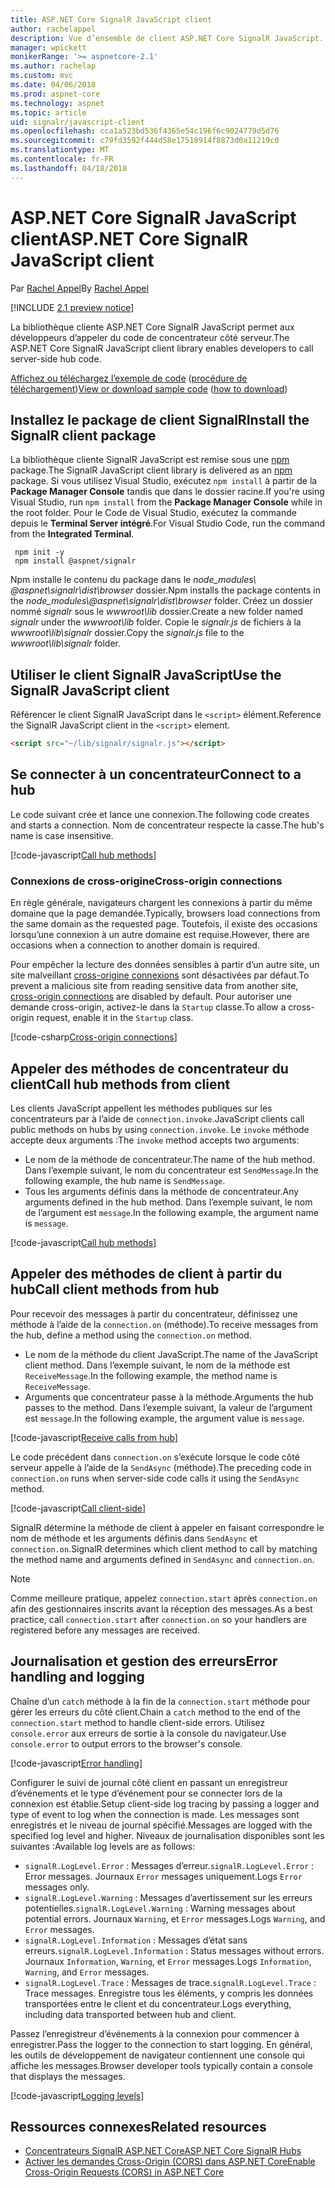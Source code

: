 ```yaml
---
title: ASP.NET Core SignalR JavaScript client
author: rachelappel
description: Vue d’ensemble de client ASP.NET Core SignalR JavaScript.
manager: wpickett
monikerRange: '>= aspnetcore-2.1'
ms.author: rachelap
ms.custom: mvc
ms.date: 04/06/2018
ms.prod: aspnet-core
ms.technology: aspnet
ms.topic: article
uid: signalr/javascript-client
ms.openlocfilehash: cca1a523bd536f4365e54c196f6c9024779d5d76
ms.sourcegitcommit: c79fd3592f444d58e17518914f8873d0a11219c0
ms.translationtype: MT
ms.contentlocale: fr-FR
ms.lasthandoff: 04/18/2018
---
```

# <a name="aspnet-core-signalr-javascript-client"></a><span data-ttu-id="132e8-103">ASP.NET Core SignalR JavaScript client</span><span class="sxs-lookup"><span data-stu-id="132e8-103">ASP.NET Core SignalR JavaScript client</span></span>

<span data-ttu-id="132e8-104">Par [Rachel Appel](http://twitter.com/rachelappel)</span><span class="sxs-lookup"><span data-stu-id="132e8-104">By [Rachel Appel](http://twitter.com/rachelappel)</span></span>

[!INCLUDE [2.1 preview notice](~/includes/2.1.md)]

<span data-ttu-id="132e8-105">La bibliothèque cliente ASP.NET Core SignalR JavaScript permet aux développeurs d’appeler du code de concentrateur côté serveur.</span><span class="sxs-lookup"><span data-stu-id="132e8-105">The ASP.NET Core SignalR JavaScript client library enables developers to call server-side hub code.</span></span>

<span data-ttu-id="132e8-106">[Affichez ou téléchargez l’exemple de code](https://github.com/aspnet/Docs/tree/live/aspnetcore/signalr/javascript-client/sample) ([procédure de téléchargement](xref:tutorials/index#how-to-download-a-sample))</span><span class="sxs-lookup"><span data-stu-id="132e8-106">[View or download sample code](https://github.com/aspnet/Docs/tree/live/aspnetcore/signalr/javascript-client/sample) ([how to download](xref:tutorials/index#how-to-download-a-sample))</span></span>

## <a name="install-the-signalr-client-package"></a><span data-ttu-id="132e8-107">Installez le package de client SignalR</span><span class="sxs-lookup"><span data-stu-id="132e8-107">Install the SignalR client package</span></span>

<span data-ttu-id="132e8-108">La bibliothèque cliente SignalR JavaScript est remise sous une [npm](https://www.npmjs.com/) package.</span><span class="sxs-lookup"><span data-stu-id="132e8-108">The SignalR JavaScript client library is delivered as an [npm](https://www.npmjs.com/) package.</span></span> <span data-ttu-id="132e8-109">Si vous utilisez Visual Studio, exécutez `npm install` à partir de la **Package Manager Console** tandis que dans le dossier racine.</span><span class="sxs-lookup"><span data-stu-id="132e8-109">If you're using Visual Studio, run `npm install` from the **Package Manager Console** while in the root folder.</span></span> <span data-ttu-id="132e8-110">Pour le Code de Visual Studio, exécutez la commande depuis le **Terminal Server intégré**.</span><span class="sxs-lookup"><span data-stu-id="132e8-110">For Visual Studio Code, run the command from the **Integrated Terminal**.</span></span>

  ```console
   npm init -y
   npm install @aspnet/signalr
  ```

<span data-ttu-id="132e8-111">Npm installe le contenu du package dans le *node_modules\\ @aspnet\signalr\dist\browser*  dossier.</span><span class="sxs-lookup"><span data-stu-id="132e8-111">Npm installs the package contents in the *node_modules\\@aspnet\signalr\dist\browser* folder.</span></span> <span data-ttu-id="132e8-112">Créez un dossier nommé *signalr* sous le *wwwroot\\lib* dossier.</span><span class="sxs-lookup"><span data-stu-id="132e8-112">Create a new folder named *signalr* under the *wwwroot\\lib* folder.</span></span> <span data-ttu-id="132e8-113">Copie le *signalr.js* de fichiers à la *wwwroot\lib\signalr* dossier.</span><span class="sxs-lookup"><span data-stu-id="132e8-113">Copy the *signalr.js* file to the *wwwroot\lib\signalr* folder.</span></span>

## <a name="use-the-signalr-javascript-client"></a><span data-ttu-id="132e8-114">Utiliser le client SignalR JavaScript</span><span class="sxs-lookup"><span data-stu-id="132e8-114">Use the SignalR JavaScript client</span></span>

<span data-ttu-id="132e8-115">Référencer le client SignalR JavaScript dans le `<script>` élément.</span><span class="sxs-lookup"><span data-stu-id="132e8-115">Reference the SignalR JavaScript client in the `<script>` element.</span></span>

```html
<script src="~/lib/signalr/signalr.js"></script>
```

## <a name="connect-to-a-hub"></a><span data-ttu-id="132e8-116">Se connecter à un concentrateur</span><span class="sxs-lookup"><span data-stu-id="132e8-116">Connect to a hub</span></span>

<span data-ttu-id="132e8-117">Le code suivant crée et lance une connexion.</span><span class="sxs-lookup"><span data-stu-id="132e8-117">The following code creates and starts a connection.</span></span> <span data-ttu-id="132e8-118">Nom de concentrateur respecte la casse.</span><span class="sxs-lookup"><span data-stu-id="132e8-118">The hub's name is case insensitive.</span></span>

[!code-javascript[Call hub methods](javascript-client/sample/wwwroot/js/chat.js?range=1-2,18)]

### <a name="cross-origin-connections"></a><span data-ttu-id="132e8-119">Connexions de cross-origine</span><span class="sxs-lookup"><span data-stu-id="132e8-119">Cross-origin connections</span></span>

<span data-ttu-id="132e8-120">En règle générale, navigateurs chargent les connexions à partir du même domaine que la page demandée.</span><span class="sxs-lookup"><span data-stu-id="132e8-120">Typically, browsers load connections from the same domain as the requested page.</span></span> <span data-ttu-id="132e8-121">Toutefois, il existe des occasions lorsqu’une connexion à un autre domaine est requise.</span><span class="sxs-lookup"><span data-stu-id="132e8-121">However, there are occasions when a connection to another domain is required.</span></span>

<span data-ttu-id="132e8-122">Pour empêcher la lecture des données sensibles à partir d’un autre site, un site malveillant [cross-origine connexions](xref:security/cors) sont désactivées par défaut.</span><span class="sxs-lookup"><span data-stu-id="132e8-122">To prevent a malicious site from reading sensitive data from another site, [cross-origin connections](xref:security/cors) are disabled by default.</span></span> <span data-ttu-id="132e8-123">Pour autoriser une demande cross-origin, activez-le dans la `Startup` classe.</span><span class="sxs-lookup"><span data-stu-id="132e8-123">To allow a cross-origin request, enable it in the `Startup` class.</span></span>

[!code-csharp[Cross-origin connections](javascript-client/sample/Startup.cs?highlight=29-34,55)]

## <a name="call-hub-methods-from-client"></a><span data-ttu-id="132e8-124">Appeler des méthodes de concentrateur du client</span><span class="sxs-lookup"><span data-stu-id="132e8-124">Call hub methods from client</span></span>

<span data-ttu-id="132e8-125">Les clients JavaScript appellent les méthodes publiques sur les concentrateurs par à l’aide de `connection.invoke`.</span><span class="sxs-lookup"><span data-stu-id="132e8-125">JavaScript clients call public methods on hubs by using `connection.invoke`.</span></span> <span data-ttu-id="132e8-126">Le `invoke` méthode accepte deux arguments :</span><span class="sxs-lookup"><span data-stu-id="132e8-126">The `invoke` method accepts two arguments:</span></span>

* <span data-ttu-id="132e8-127">Le nom de la méthode de concentrateur.</span><span class="sxs-lookup"><span data-stu-id="132e8-127">The name of the hub method.</span></span> <span data-ttu-id="132e8-128">Dans l’exemple suivant, le nom du concentrateur est `SendMessage`.</span><span class="sxs-lookup"><span data-stu-id="132e8-128">In the following example, the hub name is `SendMessage`.</span></span>
* <span data-ttu-id="132e8-129">Tous les arguments définis dans la méthode de concentrateur.</span><span class="sxs-lookup"><span data-stu-id="132e8-129">Any arguments defined in the hub method.</span></span> <span data-ttu-id="132e8-130">Dans l’exemple suivant, le nom de l’argument est `message`.</span><span class="sxs-lookup"><span data-stu-id="132e8-130">In the following example, the argument name is `message`.</span></span>

[!code-javascript[Call hub methods](javascript-client/sample/wwwroot/js/chat.js?range=14)]

## <a name="call-client-methods-from-hub"></a><span data-ttu-id="132e8-131">Appeler des méthodes de client à partir du hub</span><span class="sxs-lookup"><span data-stu-id="132e8-131">Call client methods from hub</span></span>

<span data-ttu-id="132e8-132">Pour recevoir des messages à partir du concentrateur, définissez une méthode à l’aide de la `connection.on` (méthode).</span><span class="sxs-lookup"><span data-stu-id="132e8-132">To receive messages from the hub, define a method using the `connection.on` method.</span></span>

* <span data-ttu-id="132e8-133">Le nom de la méthode du client JavaScript.</span><span class="sxs-lookup"><span data-stu-id="132e8-133">The name of the JavaScript client method.</span></span> <span data-ttu-id="132e8-134">Dans l’exemple suivant, le nom de la méthode est `ReceiveMessage`.</span><span class="sxs-lookup"><span data-stu-id="132e8-134">In the following example, the method name is `ReceiveMessage`.</span></span>
* <span data-ttu-id="132e8-135">Arguments que concentrateur passe à la méthode.</span><span class="sxs-lookup"><span data-stu-id="132e8-135">Arguments the hub passes to the method.</span></span> <span data-ttu-id="132e8-136">Dans l’exemple suivant, la valeur de l’argument est `message`.</span><span class="sxs-lookup"><span data-stu-id="132e8-136">In the following example, the argument value is `message`.</span></span>

[!code-javascript[Receive calls from hub](javascript-client/sample/wwwroot/js/chat.js?range=4-9)]

<span data-ttu-id="132e8-137">Le code précédent dans `connection.on` s’exécute lorsque le code côté serveur appelle à l’aide de la `SendAsync` (méthode).</span><span class="sxs-lookup"><span data-stu-id="132e8-137">The preceding code in `connection.on` runs when server-side code calls it using the `SendAsync` method.</span></span>

[!code-javascript[Call client-side](javascript-client/sample/hubs/chathub.cs?range=8-11)]

<span data-ttu-id="132e8-138">SignalR détermine la méthode de client à appeler en faisant correspondre le nom de méthode et les arguments définis dans `SendAsync` et `connection.on`.</span><span class="sxs-lookup"><span data-stu-id="132e8-138">SignalR determines which client method to call by matching the method name and arguments defined in `SendAsync` and `connection.on`.</span></span>

> [!NOTE]
> <span data-ttu-id="132e8-139">Comme meilleure pratique, appelez `connection.start` après `connection.on` afin des gestionnaires inscrits avant la réception des messages.</span><span class="sxs-lookup"><span data-stu-id="132e8-139">As a best practice, call `connection.start` after `connection.on` so your handlers are registered before any messages are received.</span></span>

## <a name="error-handling-and-logging"></a><span data-ttu-id="132e8-140">Journalisation et gestion des erreurs</span><span class="sxs-lookup"><span data-stu-id="132e8-140">Error handling and logging</span></span>

<span data-ttu-id="132e8-141">Chaîne d’un `catch` méthode à la fin de la `connection.start` méthode pour gérer les erreurs du côté client.</span><span class="sxs-lookup"><span data-stu-id="132e8-141">Chain a `catch` method to the end of the `connection.start` method to handle client-side errors.</span></span> <span data-ttu-id="132e8-142">Utilisez `console.error` aux erreurs de sortie à la console du navigateur.</span><span class="sxs-lookup"><span data-stu-id="132e8-142">Use `console.error` to output errors to the browser's console.</span></span>

[!code-javascript[Error handling](javascript-client/sample/wwwroot/js/chat.js?range=18)]

<span data-ttu-id="132e8-143">Configurer le suivi de journal côté client en passant un enregistreur d’événements et le type d’événement pour se connecter lors de la connexion est établie.</span><span class="sxs-lookup"><span data-stu-id="132e8-143">Setup client-side log tracing by passing a logger and type of event to log when the connection is made.</span></span> <span data-ttu-id="132e8-144">Les messages sont enregistrés et le niveau de journal spécifié.</span><span class="sxs-lookup"><span data-stu-id="132e8-144">Messages are logged with the specified log level and higher.</span></span> <span data-ttu-id="132e8-145">Niveaux de journalisation disponibles sont les suivantes :</span><span class="sxs-lookup"><span data-stu-id="132e8-145">Available log levels are as follows:</span></span>

* <span data-ttu-id="132e8-146">`signalR.LogLevel.Error` : Messages d’erreur.</span><span class="sxs-lookup"><span data-stu-id="132e8-146">`signalR.LogLevel.Error` : Error messages.</span></span> <span data-ttu-id="132e8-147">Journaux `Error` messages uniquement.</span><span class="sxs-lookup"><span data-stu-id="132e8-147">Logs `Error` messages only.</span></span>
* <span data-ttu-id="132e8-148">`signalR.LogLevel.Warning` : Messages d’avertissement sur les erreurs potentielles.</span><span class="sxs-lookup"><span data-stu-id="132e8-148">`signalR.LogLevel.Warning` : Warning messages about potential errors.</span></span> <span data-ttu-id="132e8-149">Journaux `Warning`, et `Error` messages.</span><span class="sxs-lookup"><span data-stu-id="132e8-149">Logs `Warning`, and `Error` messages.</span></span>
* <span data-ttu-id="132e8-150">`signalR.LogLevel.Information` : Messages d’état sans erreurs.</span><span class="sxs-lookup"><span data-stu-id="132e8-150">`signalR.LogLevel.Information` : Status messages without errors.</span></span> <span data-ttu-id="132e8-151">Journaux `Information`, `Warning`, et `Error` messages.</span><span class="sxs-lookup"><span data-stu-id="132e8-151">Logs `Information`, `Warning`, and `Error` messages.</span></span>
* <span data-ttu-id="132e8-152">`signalR.LogLevel.Trace` : Messages de trace.</span><span class="sxs-lookup"><span data-stu-id="132e8-152">`signalR.LogLevel.Trace` : Trace messages.</span></span> <span data-ttu-id="132e8-153">Enregistre tous les éléments, y compris les données transportées entre le client et du concentrateur.</span><span class="sxs-lookup"><span data-stu-id="132e8-153">Logs everything, including data transported between hub and client.</span></span>

<span data-ttu-id="132e8-154">Passez l’enregistreur d’événements à la connexion pour commencer à enregistrer.</span><span class="sxs-lookup"><span data-stu-id="132e8-154">Pass the logger to the connection to start logging.</span></span> <span data-ttu-id="132e8-155">En général, les outils de développement de navigateur contiennent une console qui affiche les messages.</span><span class="sxs-lookup"><span data-stu-id="132e8-155">Browser developer tools typically contain a console that displays the messages.</span></span>

[!code-javascript[Logging levels](javascript-client/sample/wwwroot/js/chat.js?range=1-2)]

## <a name="related-resources"></a><span data-ttu-id="132e8-156">Ressources connexes</span><span class="sxs-lookup"><span data-stu-id="132e8-156">Related resources</span></span>

* [<span data-ttu-id="132e8-157">Concentrateurs SignalR ASP.NET Core</span><span class="sxs-lookup"><span data-stu-id="132e8-157">ASP.NET Core SignalR Hubs</span></span>](xref:signalr/hubs)
* [<span data-ttu-id="132e8-158">Activer les demandes Cross-Origin (CORS) dans ASP.NET Core</span><span class="sxs-lookup"><span data-stu-id="132e8-158">Enable Cross-Origin Requests (CORS) in ASP.NET Core</span></span>](xref:security/cors)